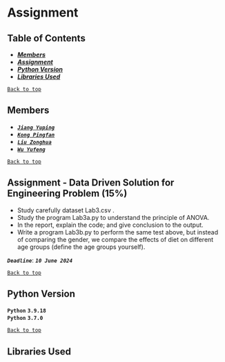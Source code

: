 # Assignment
  
  
## Table of Contents
 * [***Members***](#Members)
 * [***Assignment***](#assignment---data-driven-solution-for-engineering-problem-15)
 * [***Python Version***](#Python-Version)
 * [***Libraries Used***](#Libraries-Used)
  
[`Back to top`](#Assignment)
  
## Members
 * [***`Jiang Yuping`***](https://github.com/Catheriny)
 * [***`Kong Pingfan`***](https://github.com/KongPingfanCHN)
 * [***`Liu Zonghua`***](https://github.com/18612087128)
 * [***`Wu Yufeng`***](https://github.com/1756604347)
  
[`Back to top`](#Assignment)
  
## Assignment - Data Driven Solution for Engineering Problem (15%)
* Study carefully dataset Lab3.csv .
* Study the program Lab3a.py to understand the principle of ANOVA.
* In the report, explain the code; and give conclusion to the output.
* Write a program Lab3b.py to perform the same test above, but instead of comparing the gender, we compare the effects of diet on different age groups (define the age groups yourself).
  
***`Deadline`***: ***`10 June 2024`***
  
[`Back to top`](#Assignment)
  
## Python Version
**`Python`** **`3.9.18`**  
**`Python`** **`3.7.0`**  
  
[`Back to top`](#Assignment)
  
## Libraries Used
  
